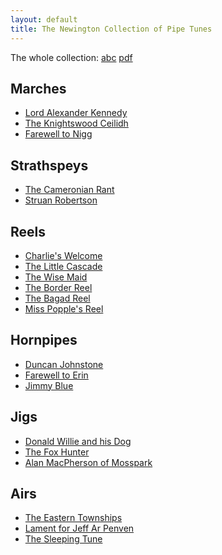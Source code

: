 ```yaml
---
layout: default
title: The Newington Collection of Pipe Tunes
---
```


The whole collection: [abc](newington.abc) [pdf](newington.pdf)

Marches
-------

* [Lord Alexander Kennedy](kennedy.html)
* [The Knightswood Ceilidh](knightswood.html)
* [Farewell to Nigg](nigg.html)

Strathspeys
-----------

* [The Cameronian Rant](cameronian.html)
* [Struan Robertson](robertson.html)

Reels
-----

* [Charlie's Welcome](charlie.html)
* [The Little Cascade](cascade.html)
* [The Wise Maid](wisemaid.html)
* [The Border Reel](border.html)
* [The Bagad Reel](bagad.html)
* [Miss Popple's Reel](popple.html)

Hornpipes
---------

* [Duncan Johnstone](johnstone.html)
* [Farewell to Erin](erin.html)
* [Jimmy Blue](blue.html)

Jigs
----

* [Donald Willie and his Dog](donaldwillie.html)
* [The Fox Hunter](foxhunter.html)
* [Alan MacPherson of Mosspark](mosspark.html)

Airs
----

* [The Eastern Townships](townships.html)
* [Lament for Jeff Ar Penven](penven.html)
* [The Sleeping Tune](sleeping.html)
